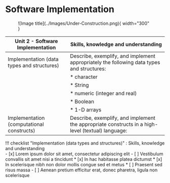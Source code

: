 # Software Implementation

<figure markdown="span">
  ![Image title](../Images/Under-Construction.png){ width="300" }
  <figcaption></figcaption>
</figure>

| Unit 2 - Software Implementation                  | Skills, knowledge and understanding                                                                 |
| --------------------------------------------------| --------------------------------------------------------------------------------------------------- |
| Implementation (data types and structures)        | Describe, exemplify, and implement appropriately the following data types and structures:           |
|                                                   |* character                                                                                          |
|                                                   |* String                                                                                             |
|                                                   |* numeric (integer and real)                                                                         |
|                                                   |* Boolean                                                                                            |
|                                                   |* 1-D arrays                                                                                         |
|Implementation (computational constructs)          |Describe, exemplify, and implement the appropriate constructs in a high-level (textual) language: 

!!! checklist "Implementation (data types and structures)"
  : Skills, knowledge and understanding  
    - [x] Lorem ipsum dolor sit amet, consectetur adipiscing elit
    - [ ] Vestibulum convallis sit amet nisi a tincidunt
        * [x] In hac habitasse platea dictumst
        * [x] In scelerisque nibh non dolor mollis congue sed et metus
        * [ ] Praesent sed risus massa
    - [ ] Aenean pretium efficitur erat, donec pharetra, ligula non scelerisque


